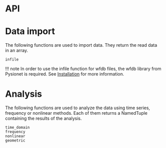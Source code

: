 # API

# Data import

The following functions are used to import data. They return the read data in an array.

```@docs
infile
```

!!! note
In order to use the infile function for wfdb files, the wfdb library from Pysionet is required. See [Installation](installation) for more information.



# Analysis

The following functions are used to analyze the data using time series, frequency or nonlinear methods. Each of them returns a NamedTuple containing the results of the analysis.

```@docs
time_domain
frequency
nonlinear
geometric
```
